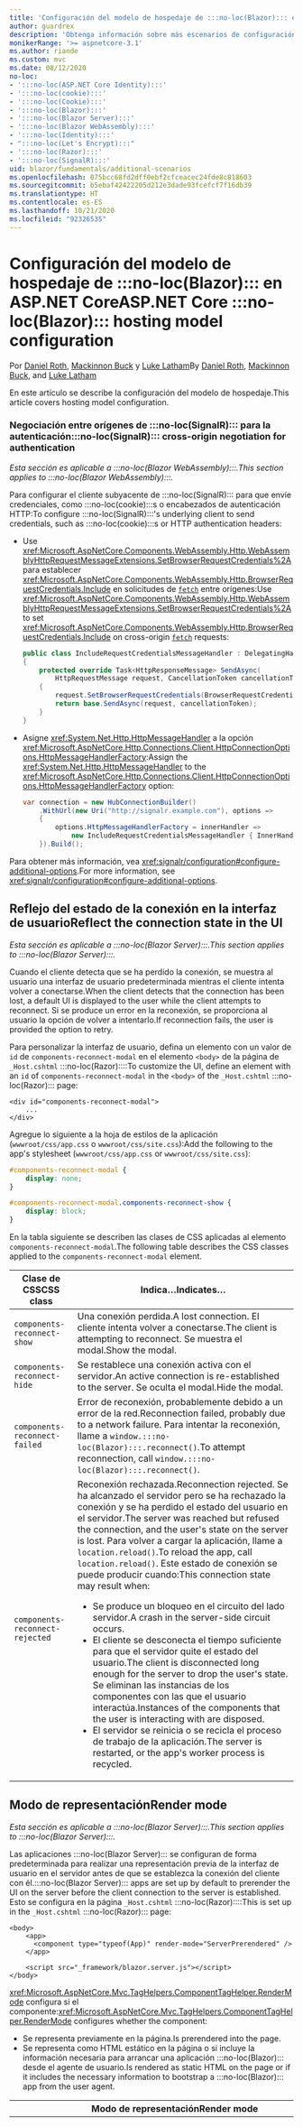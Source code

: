 ```yaml
---
title: 'Configuración del modelo de hospedaje de :::no-loc(Blazor)::: en ASP.NET Core'
author: guardrex
description: 'Obtenga información sobre más escenarios de configuración del modelo de hospedaje de :::no-loc(Blazor)::: en ASP.NET Core.'
monikerRange: '>= aspnetcore-3.1'
ms.author: riande
ms.custom: mvc
ms.date: 08/12/2020
no-loc:
- ':::no-loc(ASP.NET Core Identity):::'
- ':::no-loc(cookie):::'
- ':::no-loc(Cookie):::'
- ':::no-loc(Blazor):::'
- ':::no-loc(Blazor Server):::'
- ':::no-loc(Blazor WebAssembly):::'
- ':::no-loc(Identity):::'
- ":::no-loc(Let's Encrypt):::"
- ':::no-loc(Razor):::'
- ':::no-loc(SignalR):::'
uid: blazor/fundamentals/additional-scenarios
ms.openlocfilehash: 075bcc68fd2dff0ebf2cfceacec24fde8c818603
ms.sourcegitcommit: b5ebaf42422205d212e3dade93fcefcf7f16db39
ms.translationtype: HT
ms.contentlocale: es-ES
ms.lasthandoff: 10/21/2020
ms.locfileid: "92326535"
---
```

# <a name="aspnet-core-no-locblazor-hosting-model-configuration"></a><span data-ttu-id="de1c9-103">Configuración del modelo de hospedaje de :::no-loc(Blazor)::: en ASP.NET Core</span><span class="sxs-lookup"><span data-stu-id="de1c9-103">ASP.NET Core :::no-loc(Blazor)::: hosting model configuration</span></span>

<span data-ttu-id="de1c9-104">Por [Daniel Roth](https://github.com/danroth27), [Mackinnon Buck](https://github.com/MackinnonBuck) y [Luke Latham](https://github.com/guardrex)</span><span class="sxs-lookup"><span data-stu-id="de1c9-104">By [Daniel Roth](https://github.com/danroth27), [Mackinnon Buck](https://github.com/MackinnonBuck), and [Luke Latham](https://github.com/guardrex)</span></span>

<span data-ttu-id="de1c9-105">En este artículo se describe la configuración del modelo de hospedaje.</span><span class="sxs-lookup"><span data-stu-id="de1c9-105">This article covers hosting model configuration.</span></span>

### <a name="no-locsignalr-cross-origin-negotiation-for-authentication"></a><span data-ttu-id="de1c9-106">Negociación entre orígenes de :::no-loc(SignalR)::: para la autenticación</span><span class="sxs-lookup"><span data-stu-id="de1c9-106">:::no-loc(SignalR)::: cross-origin negotiation for authentication</span></span>

<span data-ttu-id="de1c9-107">*Esta sección es aplicable a :::no-loc(Blazor WebAssembly):::.*</span><span class="sxs-lookup"><span data-stu-id="de1c9-107">*This section applies to :::no-loc(Blazor WebAssembly):::.*</span></span>

<span data-ttu-id="de1c9-108">Para configurar el cliente subyacente de :::no-loc(SignalR)::: para que envíe credenciales, como :::no-loc(cookie):::s o encabezados de autenticación HTTP:</span><span class="sxs-lookup"><span data-stu-id="de1c9-108">To configure :::no-loc(SignalR):::'s underlying client to send credentials, such as :::no-loc(cookie):::s or HTTP authentication headers:</span></span>

* <span data-ttu-id="de1c9-109">Use <xref:Microsoft.AspNetCore.Components.WebAssembly.Http.WebAssemblyHttpRequestMessageExtensions.SetBrowserRequestCredentials%2A> para establecer <xref:Microsoft.AspNetCore.Components.WebAssembly.Http.BrowserRequestCredentials.Include> en solicitudes de [`fetch`](https://developer.mozilla.org/docs/Web/API/Fetch_API/Using_Fetch) entre orígenes:</span><span class="sxs-lookup"><span data-stu-id="de1c9-109">Use <xref:Microsoft.AspNetCore.Components.WebAssembly.Http.WebAssemblyHttpRequestMessageExtensions.SetBrowserRequestCredentials%2A> to set <xref:Microsoft.AspNetCore.Components.WebAssembly.Http.BrowserRequestCredentials.Include> on cross-origin [`fetch`](https://developer.mozilla.org/docs/Web/API/Fetch_API/Using_Fetch) requests:</span></span>

  ```csharp
  public class IncludeRequestCredentialsMessageHandler : DelegatingHandler
  {
      protected override Task<HttpResponseMessage> SendAsync(
          HttpRequestMessage request, CancellationToken cancellationToken)
      {
          request.SetBrowserRequestCredentials(BrowserRequestCredentials.Include);
          return base.SendAsync(request, cancellationToken);
      }
  }
  ```

* <span data-ttu-id="de1c9-110">Asigne <xref:System.Net.Http.HttpMessageHandler> a la opción <xref:Microsoft.AspNetCore.Http.Connections.Client.HttpConnectionOptions.HttpMessageHandlerFactory>:</span><span class="sxs-lookup"><span data-stu-id="de1c9-110">Assign the <xref:System.Net.Http.HttpMessageHandler> to the <xref:Microsoft.AspNetCore.Http.Connections.Client.HttpConnectionOptions.HttpMessageHandlerFactory> option:</span></span>

  ```csharp
  var connection = new HubConnectionBuilder()
      .WithUrl(new Uri("http://signalr.example.com"), options =>
      {
          options.HttpMessageHandlerFactory = innerHandler => 
              new IncludeRequestCredentialsMessageHandler { InnerHandler = innerHandler };
      }).Build();
  ```

<span data-ttu-id="de1c9-111">Para obtener más información, vea <xref:signalr/configuration#configure-additional-options>.</span><span class="sxs-lookup"><span data-stu-id="de1c9-111">For more information, see <xref:signalr/configuration#configure-additional-options>.</span></span>

## <a name="reflect-the-connection-state-in-the-ui"></a><span data-ttu-id="de1c9-112">Reflejo del estado de la conexión en la interfaz de usuario</span><span class="sxs-lookup"><span data-stu-id="de1c9-112">Reflect the connection state in the UI</span></span>

<span data-ttu-id="de1c9-113">*Esta sección es aplicable a :::no-loc(Blazor Server):::.*</span><span class="sxs-lookup"><span data-stu-id="de1c9-113">*This section applies to :::no-loc(Blazor Server):::.*</span></span>

<span data-ttu-id="de1c9-114">Cuando el cliente detecta que se ha perdido la conexión, se muestra al usuario una interfaz de usuario predeterminada mientras el cliente intenta volver a conectarse.</span><span class="sxs-lookup"><span data-stu-id="de1c9-114">When the client detects that the connection has been lost, a default UI is displayed to the user while the client attempts to reconnect.</span></span> <span data-ttu-id="de1c9-115">Si se produce un error en la reconexión, se proporciona al usuario la opción de volver a intentarlo.</span><span class="sxs-lookup"><span data-stu-id="de1c9-115">If reconnection fails, the user is provided the option to retry.</span></span>

<span data-ttu-id="de1c9-116">Para personalizar la interfaz de usuario, defina un elemento con un valor de `id` de `components-reconnect-modal` en el elemento `<body>` de la página de `_Host.cshtml` :::no-loc(Razor)::::</span><span class="sxs-lookup"><span data-stu-id="de1c9-116">To customize the UI, define an element with an `id` of `components-reconnect-modal` in the `<body>` of the `_Host.cshtml` :::no-loc(Razor)::: page:</span></span>

```cshtml
<div id="components-reconnect-modal">
    ...
</div>
```

<span data-ttu-id="de1c9-117">Agregue lo siguiente a la hoja de estilos de la aplicación (`wwwroot/css/app.css` o `wwwroot/css/site.css`):</span><span class="sxs-lookup"><span data-stu-id="de1c9-117">Add the following to the app's stylesheet (`wwwroot/css/app.css` or `wwwroot/css/site.css`):</span></span>

```css
#components-reconnect-modal {
    display: none;
}

#components-reconnect-modal.components-reconnect-show {
    display: block;
}
```

<span data-ttu-id="de1c9-118">En la tabla siguiente se describen las clases de CSS aplicadas al elemento `components-reconnect-modal`.</span><span class="sxs-lookup"><span data-stu-id="de1c9-118">The following table describes the CSS classes applied to the `components-reconnect-modal` element.</span></span>

| <span data-ttu-id="de1c9-119">Clase de CSS</span><span class="sxs-lookup"><span data-stu-id="de1c9-119">CSS class</span></span>                       | <span data-ttu-id="de1c9-120">Indica&hellip;</span><span class="sxs-lookup"><span data-stu-id="de1c9-120">Indicates&hellip;</span></span> |
| ------------------------------- | ----------------- |
| `components-reconnect-show`     | <span data-ttu-id="de1c9-121">Una conexión perdida.</span><span class="sxs-lookup"><span data-stu-id="de1c9-121">A lost connection.</span></span> <span data-ttu-id="de1c9-122">El cliente intenta volver a conectarse.</span><span class="sxs-lookup"><span data-stu-id="de1c9-122">The client is attempting to reconnect.</span></span> <span data-ttu-id="de1c9-123">Se muestra el modal.</span><span class="sxs-lookup"><span data-stu-id="de1c9-123">Show the modal.</span></span> |
| `components-reconnect-hide`     | <span data-ttu-id="de1c9-124">Se restablece una conexión activa con el servidor.</span><span class="sxs-lookup"><span data-stu-id="de1c9-124">An active connection is re-established to the server.</span></span> <span data-ttu-id="de1c9-125">Se oculta el modal.</span><span class="sxs-lookup"><span data-stu-id="de1c9-125">Hide the modal.</span></span> |
| `components-reconnect-failed`   | <span data-ttu-id="de1c9-126">Error de reconexión, probablemente debido a un error de la red.</span><span class="sxs-lookup"><span data-stu-id="de1c9-126">Reconnection failed, probably due to a network failure.</span></span> <span data-ttu-id="de1c9-127">Para intentar la reconexión, llame a `window.:::no-loc(Blazor):::.reconnect()`.</span><span class="sxs-lookup"><span data-stu-id="de1c9-127">To attempt reconnection, call `window.:::no-loc(Blazor):::.reconnect()`.</span></span> |
| `components-reconnect-rejected` | <span data-ttu-id="de1c9-128">Reconexión rechazada.</span><span class="sxs-lookup"><span data-stu-id="de1c9-128">Reconnection rejected.</span></span> <span data-ttu-id="de1c9-129">Se ha alcanzado el servidor pero se ha rechazado la conexión y se ha perdido el estado del usuario en el servidor.</span><span class="sxs-lookup"><span data-stu-id="de1c9-129">The server was reached but refused the connection, and the user's state on the server is lost.</span></span> <span data-ttu-id="de1c9-130">Para volver a cargar la aplicación, llame a `location.reload()`.</span><span class="sxs-lookup"><span data-stu-id="de1c9-130">To reload the app, call `location.reload()`.</span></span> <span data-ttu-id="de1c9-131">Este estado de conexión se puede producir cuando:</span><span class="sxs-lookup"><span data-stu-id="de1c9-131">This connection state may result when:</span></span><ul><li><span data-ttu-id="de1c9-132">Se produce un bloqueo en el circuito del lado servidor.</span><span class="sxs-lookup"><span data-stu-id="de1c9-132">A crash in the server-side circuit occurs.</span></span></li><li><span data-ttu-id="de1c9-133">El cliente se desconecta el tiempo suficiente para que el servidor quite el estado del usuario.</span><span class="sxs-lookup"><span data-stu-id="de1c9-133">The client is disconnected long enough for the server to drop the user's state.</span></span> <span data-ttu-id="de1c9-134">Se eliminan las instancias de los componentes con las que el usuario interactúa.</span><span class="sxs-lookup"><span data-stu-id="de1c9-134">Instances of the components that the user is interacting with are disposed.</span></span></li><li><span data-ttu-id="de1c9-135">El servidor se reinicia o se recicla el proceso de trabajo de la aplicación.</span><span class="sxs-lookup"><span data-stu-id="de1c9-135">The server is restarted, or the app's worker process is recycled.</span></span></li></ul> |

## <a name="render-mode"></a><span data-ttu-id="de1c9-136">Modo de representación</span><span class="sxs-lookup"><span data-stu-id="de1c9-136">Render mode</span></span>

<span data-ttu-id="de1c9-137">*Esta sección es aplicable a :::no-loc(Blazor Server):::.*</span><span class="sxs-lookup"><span data-stu-id="de1c9-137">*This section applies to :::no-loc(Blazor Server):::.*</span></span>

<span data-ttu-id="de1c9-138">Las aplicaciones :::no-loc(Blazor Server)::: se configuran de forma predeterminada para realizar una representación previa de la interfaz de usuario en el servidor antes de que se establezca la conexión del cliente con él.</span><span class="sxs-lookup"><span data-stu-id="de1c9-138">:::no-loc(Blazor Server)::: apps are set up by default to prerender the UI on the server before the client connection to the server is established.</span></span> <span data-ttu-id="de1c9-139">Esto se configura en la página `_Host.cshtml` :::no-loc(Razor)::::</span><span class="sxs-lookup"><span data-stu-id="de1c9-139">This is set up in the `_Host.cshtml` :::no-loc(Razor)::: page:</span></span>

```cshtml
<body>
    <app>
      <component type="typeof(App)" render-mode="ServerPrerendered" />
    </app>

    <script src="_framework/blazor.server.js"></script>
</body>
```

<span data-ttu-id="de1c9-140"><xref:Microsoft.AspNetCore.Mvc.TagHelpers.ComponentTagHelper.RenderMode> configura si el componente:</span><span class="sxs-lookup"><span data-stu-id="de1c9-140"><xref:Microsoft.AspNetCore.Mvc.TagHelpers.ComponentTagHelper.RenderMode> configures whether the component:</span></span>

* <span data-ttu-id="de1c9-141">Se representa previamente en la página.</span><span class="sxs-lookup"><span data-stu-id="de1c9-141">Is prerendered into the page.</span></span>
* <span data-ttu-id="de1c9-142">Se representa como HTML estático en la página o si incluye la información necesaria para arrancar una aplicación :::no-loc(Blazor)::: desde el agente de usuario.</span><span class="sxs-lookup"><span data-stu-id="de1c9-142">Is rendered as static HTML on the page or if it includes the necessary information to bootstrap a :::no-loc(Blazor)::: app from the user agent.</span></span>

| <span data-ttu-id="de1c9-143">Modo de representación</span><span class="sxs-lookup"><span data-stu-id="de1c9-143">Render mode</span></span> | <span data-ttu-id="de1c9-144">Descripción</span><span class="sxs-lookup"><span data-stu-id="de1c9-144">Description</span></span> |
| --- | --- |
| <xref:Microsoft.AspNetCore.Mvc.Rendering.RenderMode.ServerPrerendered> | <span data-ttu-id="de1c9-145">Representa el componente en código HTML estático e incluye un marcador para una aplicación :::no-loc(Blazor Server):::.</span><span class="sxs-lookup"><span data-stu-id="de1c9-145">Renders the component into static HTML and includes a marker for a :::no-loc(Blazor Server)::: app.</span></span> <span data-ttu-id="de1c9-146">Cuando se inicia el agente de usuario, este marcador se usa para arrancar una aplicación :::no-loc(Blazor):::.</span><span class="sxs-lookup"><span data-stu-id="de1c9-146">When the user-agent starts, this marker is used to bootstrap a :::no-loc(Blazor)::: app.</span></span> |
| <xref:Microsoft.AspNetCore.Mvc.Rendering.RenderMode.Server> | <span data-ttu-id="de1c9-147">Representa un marcador para una aplicación :::no-loc(Blazor Server):::.</span><span class="sxs-lookup"><span data-stu-id="de1c9-147">Renders a marker for a :::no-loc(Blazor Server)::: app.</span></span> <span data-ttu-id="de1c9-148">La salida del componente no está incluida.</span><span class="sxs-lookup"><span data-stu-id="de1c9-148">Output from the component isn't included.</span></span> <span data-ttu-id="de1c9-149">Cuando se inicia el agente de usuario, este marcador se usa para arrancar una aplicación :::no-loc(Blazor):::.</span><span class="sxs-lookup"><span data-stu-id="de1c9-149">When the user-agent starts, this marker is used to bootstrap a :::no-loc(Blazor)::: app.</span></span> |
| <xref:Microsoft.AspNetCore.Mvc.Rendering.RenderMode.Static> | <span data-ttu-id="de1c9-150">Representa el componente en HTML estático.</span><span class="sxs-lookup"><span data-stu-id="de1c9-150">Renders the component into static HTML.</span></span> |

<span data-ttu-id="de1c9-151">No se admite la representación de componentes de servidor desde una página HTML estática.</span><span class="sxs-lookup"><span data-stu-id="de1c9-151">Rendering server components from a static HTML page isn't supported.</span></span>

## <a name="initialize-the-no-locblazor-circuit"></a><span data-ttu-id="de1c9-152">Inicialización del circuito de :::no-loc(Blazor):::</span><span class="sxs-lookup"><span data-stu-id="de1c9-152">Initialize the :::no-loc(Blazor)::: circuit</span></span>

<span data-ttu-id="de1c9-153">*Esta sección es aplicable a :::no-loc(Blazor Server):::.*</span><span class="sxs-lookup"><span data-stu-id="de1c9-153">*This section applies to :::no-loc(Blazor Server):::.*</span></span>

<span data-ttu-id="de1c9-154">Configure el inicio manual de un [circuito de :::no-loc(SignalR):::](xref:blazor/hosting-models#circuits) de la aplicación :::no-loc(Blazor Server)::: en el archivo `Pages/_Host.cshtml`:</span><span class="sxs-lookup"><span data-stu-id="de1c9-154">Configure the manual start of a :::no-loc(Blazor Server)::: app's [:::no-loc(SignalR)::: circuit](xref:blazor/hosting-models#circuits) in the `Pages/_Host.cshtml` file:</span></span>

* <span data-ttu-id="de1c9-155">Agregue un atributo `autostart="false"` a la etiqueta `<script>` para el script `blazor.server.js`.</span><span class="sxs-lookup"><span data-stu-id="de1c9-155">Add an `autostart="false"` attribute to the `<script>` tag for the `blazor.server.js` script.</span></span>
* <span data-ttu-id="de1c9-156">Coloque un script que llame a `:::no-loc(Blazor):::.start` después de la etiqueta del script `blazor.server.js` y dentro de la etiqueta de cierre `</body>`.</span><span class="sxs-lookup"><span data-stu-id="de1c9-156">Place a script that calls `:::no-loc(Blazor):::.start` after the `blazor.server.js` script's tag and inside the closing `</body>` tag.</span></span>

<span data-ttu-id="de1c9-157">Cuando `autostart` está deshabilitado, cualquier aspecto de la aplicación que no depende del circuito funciona normalmente.</span><span class="sxs-lookup"><span data-stu-id="de1c9-157">When `autostart` is disabled, any aspect of the app that doesn't depend on the circuit works normally.</span></span> <span data-ttu-id="de1c9-158">Por ejemplo, el enrutamiento del lado cliente está operativo.</span><span class="sxs-lookup"><span data-stu-id="de1c9-158">For example, client-side routing is operational.</span></span> <span data-ttu-id="de1c9-159">Sin embargo, cualquier aspecto que dependa del circuito no funcionará hasta que se llame a `:::no-loc(Blazor):::.start`.</span><span class="sxs-lookup"><span data-stu-id="de1c9-159">However, any aspect that depends on the circuit isn't operational until `:::no-loc(Blazor):::.start` is called.</span></span> <span data-ttu-id="de1c9-160">El comportamiento de la aplicación es imprevisible sin ningún circuito establecido.</span><span class="sxs-lookup"><span data-stu-id="de1c9-160">App behavior is unpredictable without an established circuit.</span></span> <span data-ttu-id="de1c9-161">Por ejemplo, los métodos de componente no se ejecutan mientras el circuito está desconectado.</span><span class="sxs-lookup"><span data-stu-id="de1c9-161">For example, component methods fail to execute while the circuit is disconnected.</span></span>

### <a name="initialize-no-locblazor-when-the-document-is-ready"></a><span data-ttu-id="de1c9-162">Inicialización de :::no-loc(Blazor)::: cuando el documento está listo</span><span class="sxs-lookup"><span data-stu-id="de1c9-162">Initialize :::no-loc(Blazor)::: when the document is ready</span></span>

<span data-ttu-id="de1c9-163">Para inicializar la aplicación :::no-loc(Blazor)::: cuando el documento está listo:</span><span class="sxs-lookup"><span data-stu-id="de1c9-163">To initialize the :::no-loc(Blazor)::: app when the document is ready:</span></span>

```cshtml
<body>

    ...

    <script autostart="false" src="_framework/blazor.server.js"></script>
    <script>
      document.addEventListener("DOMContentLoaded", function() {
        :::no-loc(Blazor):::.start();
      });
    </script>
</body>
```

### <a name="chain-to-the-promise-that-results-from-a-manual-start"></a><span data-ttu-id="de1c9-164">Cadena al elemento `Promise` resultante de un inicio manual</span><span class="sxs-lookup"><span data-stu-id="de1c9-164">Chain to the `Promise` that results from a manual start</span></span>

<span data-ttu-id="de1c9-165">Para realizar tareas adicionales, como la inicialización de interoperabilidad de JS, use `then` como cadena al elemento `Promise` resultante de un inicio manual de la aplicación :::no-loc(Blazor)::::</span><span class="sxs-lookup"><span data-stu-id="de1c9-165">To perform additional tasks, such as JS interop initialization, use `then` to chain to the `Promise` that results from a manual :::no-loc(Blazor)::: app start:</span></span>

```cshtml
<body>

    ...

    <script autostart="false" src="_framework/blazor.server.js"></script>
    <script>
      :::no-loc(Blazor):::.start().then(function () {
        ...
      });
    </script>
</body>
```

### <a name="configure-the-no-locsignalr-client"></a><span data-ttu-id="de1c9-166">Configuración del cliente de :::no-loc(SignalR):::</span><span class="sxs-lookup"><span data-stu-id="de1c9-166">Configure the :::no-loc(SignalR)::: client</span></span>

#### <a name="logging"></a><span data-ttu-id="de1c9-167">Registro</span><span class="sxs-lookup"><span data-stu-id="de1c9-167">Logging</span></span>

<span data-ttu-id="de1c9-168">Para configurar el registro del cliente :::no-loc(SignalR):::, pase un objeto de configuración (`configure:::no-loc(SignalR):::`) que llame a `configureLogging` con el nivel de registro en el generador de cliente:</span><span class="sxs-lookup"><span data-stu-id="de1c9-168">To configure :::no-loc(SignalR)::: client logging, pass in a configuration object (`configure:::no-loc(SignalR):::`) that calls `configureLogging` with the log level on the client builder:</span></span>

```cshtml
<body>

    ...

    <script autostart="false" src="_framework/blazor.server.js"></script>
    <script>
      :::no-loc(Blazor):::.start({
        configure:::no-loc(SignalR):::: function (builder) {
          builder.configureLogging("information");
        }
      });
    </script>
</body>
```

<span data-ttu-id="de1c9-169">En el ejemplo anterior, `information` es equivalente a un nivel de registro de <xref:Microsoft.Extensions.Logging.LogLevel.Information?displayProperty=nameWithType>.</span><span class="sxs-lookup"><span data-stu-id="de1c9-169">In the preceding example, `information` is equivalent to a log level of <xref:Microsoft.Extensions.Logging.LogLevel.Information?displayProperty=nameWithType>.</span></span>

### <a name="modify-the-reconnection-handler"></a><span data-ttu-id="de1c9-170">Modificación del controlador de reconexión</span><span class="sxs-lookup"><span data-stu-id="de1c9-170">Modify the reconnection handler</span></span>

<span data-ttu-id="de1c9-171">Los eventos de conexión del circuito del controlador de reconexión pueden modificarse para obtener comportamientos personalizados, por ejemplo:</span><span class="sxs-lookup"><span data-stu-id="de1c9-171">The reconnection handler's circuit connection events can be modified for custom behaviors, such as:</span></span>

* <span data-ttu-id="de1c9-172">Para notificar al usuario si la conexión se ha quitado.</span><span class="sxs-lookup"><span data-stu-id="de1c9-172">To notify the user if the connection is dropped.</span></span>
* <span data-ttu-id="de1c9-173">Para realizar el registro (desde el cliente) cuando un circuito está conectado.</span><span class="sxs-lookup"><span data-stu-id="de1c9-173">To perform logging (from the client) when a circuit is connected.</span></span>

<span data-ttu-id="de1c9-174">Para modificar los eventos de conexión, registre las devoluciones de llamada para los siguientes cambios de conexión:</span><span class="sxs-lookup"><span data-stu-id="de1c9-174">To modify the connection events, register callbacks for the following connection changes:</span></span>

* <span data-ttu-id="de1c9-175">Las conexiones que se quitan usan `onConnectionDown`.</span><span class="sxs-lookup"><span data-stu-id="de1c9-175">Dropped connections use `onConnectionDown`.</span></span>
* <span data-ttu-id="de1c9-176">Las conexiones establecidas o restablecidas usan `onConnectionUp`.</span><span class="sxs-lookup"><span data-stu-id="de1c9-176">Established/re-established connections use `onConnectionUp`.</span></span>

<span data-ttu-id="de1c9-177">Se debe especificar **tanto** `onConnectionDown` como `onConnectionUp`:</span><span class="sxs-lookup"><span data-stu-id="de1c9-177">**Both** `onConnectionDown` and `onConnectionUp` must be specified:</span></span>

```cshtml
<body>

    ...

    <script autostart="false" src="_framework/blazor.server.js"></script>
    <script>
      :::no-loc(Blazor):::.start({
        reconnectionHandler: {
          onConnectionDown: (options, error) => console.error(error);
          onConnectionUp: () => console.log("Up, up, and away!");
        }
      });
    </script>
</body>
```

### <a name="adjust-the-reconnection-retry-count-and-interval"></a><span data-ttu-id="de1c9-178">Ajustar el número y el intervalo de reintentos de reconexión</span><span class="sxs-lookup"><span data-stu-id="de1c9-178">Adjust the reconnection retry count and interval</span></span>

<span data-ttu-id="de1c9-179">Para ajustar el intervalo y el número de reintentos de reconexión, establezca el número de reintentos (`maxRetries`) y el período en milisegundos permitido para cada reintento (`retryIntervalMilliseconds`):</span><span class="sxs-lookup"><span data-stu-id="de1c9-179">To adjust the reconnection retry count and interval, set the number of retries (`maxRetries`) and period in milliseconds permitted for each retry attempt (`retryIntervalMilliseconds`):</span></span>

```cshtml
<body>

    ...

    <script autostart="false" src="_framework/blazor.server.js"></script>
    <script>
      :::no-loc(Blazor):::.start({
        reconnectionOptions: {
          maxRetries: 3,
          retryIntervalMilliseconds: 2000
        }
      });
    </script>
</body>
```

## <a name="hide-or-replace-the-reconnection-display"></a><span data-ttu-id="de1c9-180">Ocultar o reemplazar la pantalla de reconexión</span><span class="sxs-lookup"><span data-stu-id="de1c9-180">Hide or replace the reconnection display</span></span>

<span data-ttu-id="de1c9-181">Para ocultar la presentación de reconexión, establezca el valor `_reconnectionDisplay` del controlador de reconexión en un objeto vacío (`{}` o `new Object()`):</span><span class="sxs-lookup"><span data-stu-id="de1c9-181">To hide the reconnection display, set the reconnection handler's `_reconnectionDisplay` to an empty object (`{}` or `new Object()`):</span></span>

```cshtml
<body>

    ...

    <script autostart="false" src="_framework/blazor.server.js"></script>
    <script>
      window.addEventListener('beforeunload', function () {
        :::no-loc(Blazor):::.defaultReconnectionHandler._reconnectionDisplay = {};
      });

      :::no-loc(Blazor):::.start();
    </script>
</body>
```

<span data-ttu-id="de1c9-182">Para reemplazar la pantalla de reconexión, establezca `_reconnectionDisplay` del ejemplo anterior en el elemento que se va a mostrar:</span><span class="sxs-lookup"><span data-stu-id="de1c9-182">To replace the reconnection display, set `_reconnectionDisplay` in the preceding example to the element for display:</span></span>

```javascript
:::no-loc(Blazor):::.defaultReconnectionHandler._reconnectionDisplay = 
  document.getElementById("{ELEMENT ID}");
```

<span data-ttu-id="de1c9-183">El marcador de posición `{ELEMENT ID}` es el identificador del elemento HTML que se va a mostrar.</span><span class="sxs-lookup"><span data-stu-id="de1c9-183">The placeholder `{ELEMENT ID}` is the ID of the HTML element to display.</span></span>

::: moniker range=">= aspnetcore-5.0"

<span data-ttu-id="de1c9-184">Personalice el retraso antes de que aparezca la pantalla de reconexión. Para ello, establezca la propiedad `transition-delay` en el CSS (`wwwroot/css/site.css`) de la aplicación como elemento modal.</span><span class="sxs-lookup"><span data-stu-id="de1c9-184">Customize the delay before the reconnection display appears by setting the `transition-delay` property in the app's CSS (`wwwroot/css/site.css`) for the modal element.</span></span> <span data-ttu-id="de1c9-185">En el ejemplo siguiente se establece el retraso de transición entre 500 ms (valor predeterminado) y 1000 ms (1 segundo):</span><span class="sxs-lookup"><span data-stu-id="de1c9-185">The following example sets the transition delay from 500 ms (default) to 1,000 ms (1 second):</span></span>

```css
#components-reconnect-modal {
    transition: visibility 0s linear 1000ms;
}
```

## <a name="disconnect-the-no-locblazor-circuit-from-the-client"></a><span data-ttu-id="de1c9-186">Desconexión del circuito :::no-loc(Blazor)::: del cliente</span><span class="sxs-lookup"><span data-stu-id="de1c9-186">Disconnect the :::no-loc(Blazor)::: circuit from the client</span></span>

<span data-ttu-id="de1c9-187">De forma predeterminada, un circuito :::no-loc(Blazor)::: se desconecta cuando se desencadena el [evento de página `unload`](https://developer.mozilla.org/docs/Web/API/Window/unload_event).</span><span class="sxs-lookup"><span data-stu-id="de1c9-187">By default, a :::no-loc(Blazor)::: circuit is disconnected when the [`unload` page event](https://developer.mozilla.org/docs/Web/API/Window/unload_event) is triggered.</span></span> <span data-ttu-id="de1c9-188">A fin de desconectar el circuito para otros escenarios en el cliente, invoque `:::no-loc(Blazor):::.disconnect` en el controlador de eventos adecuado.</span><span class="sxs-lookup"><span data-stu-id="de1c9-188">To disconnect the circuit for other scenarios on the client, invoke `:::no-loc(Blazor):::.disconnect` in the appropriate event handler.</span></span> <span data-ttu-id="de1c9-189">En el ejemplo siguiente, el circuito se desconecta cuando la página está oculta ([evento `pagehide`](https://developer.mozilla.org/docs/Web/API/Window/pagehide_event)):</span><span class="sxs-lookup"><span data-stu-id="de1c9-189">In the following example, the circuit is disconnected when the page is hidden ([`pagehide` event](https://developer.mozilla.org/docs/Web/API/Window/pagehide_event)):</span></span>

```javascript
window.addEventListener('pagehide', () => {
  :::no-loc(Blazor):::.disconnect();
});
```

## <a name="influence-html-head-tag-elements"></a><span data-ttu-id="de1c9-190">Influencia en los elementos de etiqueta `<head>`</span><span class="sxs-lookup"><span data-stu-id="de1c9-190">Influence HTML `<head>` tag elements</span></span>

<span data-ttu-id="de1c9-191">*Esta sección se aplica a la próxima versión de ASP.NET Core 5.0 de :::no-loc(Blazor WebAssembly)::: y :::no-loc(Blazor Server):::.*</span><span class="sxs-lookup"><span data-stu-id="de1c9-191">*This section applies to the upcoming ASP.NET Core 5.0 release of :::no-loc(Blazor WebAssembly)::: and :::no-loc(Blazor Server):::.*</span></span>

<span data-ttu-id="de1c9-192">Cuando se representan, los componentes `Title`, `Link` y `Meta` agregan o actualizan los datos en los elementos de etiqueta `<head>` HTML:</span><span class="sxs-lookup"><span data-stu-id="de1c9-192">When rendered, the `Title`, `Link`, and `Meta` components add or update data in the HTML `<head>` tag elements:</span></span>

```razor
@using Microsoft.AspNetCore.Components.Web.Extensions.Head

<Title Value="{TITLE}" />
<Link href="{URL}" rel="stylesheet" />
<Meta content="{DESCRIPTION}" name="description" />
```

<span data-ttu-id="de1c9-193">En el ejemplo anterior, los marcadores de posición de `{TITLE}`, `{URL}` y `{DESCRIPTION}` son valores de cadena, variables de :::no-loc(Razor)::: o expresiones de :::no-loc(Razor):::.</span><span class="sxs-lookup"><span data-stu-id="de1c9-193">In the preceding example, placeholders for `{TITLE}`, `{URL}`, and `{DESCRIPTION}` are string values, :::no-loc(Razor)::: variables, or :::no-loc(Razor)::: expressions.</span></span>

<span data-ttu-id="de1c9-194">Se aplican las siguientes características:</span><span class="sxs-lookup"><span data-stu-id="de1c9-194">The following characteristics apply:</span></span>

* <span data-ttu-id="de1c9-195">Se admite la representación previa del lado servidor.</span><span class="sxs-lookup"><span data-stu-id="de1c9-195">Server-side prerendering is supported.</span></span>
* <span data-ttu-id="de1c9-196">El parámetro `Value` es el único parámetro válido para el componente `Title`.</span><span class="sxs-lookup"><span data-stu-id="de1c9-196">The `Value` parameter is the only valid parameter for the `Title` component.</span></span>
* <span data-ttu-id="de1c9-197">Los atributos HTML proporcionados a los componentes `Meta` y `Link` se capturan en [atributos adicionales](xref:blazor/components/index#attribute-splatting-and-arbitrary-parameters) y se pasan a la etiqueta HTML representada.</span><span class="sxs-lookup"><span data-stu-id="de1c9-197">HTML attributes provided to the `Meta` and `Link` components are captured in [additional attributes](xref:blazor/components/index#attribute-splatting-and-arbitrary-parameters) and passed through to the rendered HTML tag.</span></span>
* <span data-ttu-id="de1c9-198">Si se trata de varios componentes `Title`, el título de la página refleja el elemento `Value` del último componente `Title` representado.</span><span class="sxs-lookup"><span data-stu-id="de1c9-198">For multiple `Title` components, the title of the page reflects the `Value` of the last `Title` component rendered.</span></span>
* <span data-ttu-id="de1c9-199">Si se incluyen varios componentes `Meta` o `Link` con atributos idénticos, hay exactamente una etiqueta HTML representada por componente `Meta` o `Link`.</span><span class="sxs-lookup"><span data-stu-id="de1c9-199">If multiple `Meta` or `Link` components are included with identical attributes, there's exactly one HTML tag rendered per `Meta` or `Link` component.</span></span> <span data-ttu-id="de1c9-200">Dos componentes `Meta` o `Link` no pueden hacer referencia a la misma etiqueta HTML representada.</span><span class="sxs-lookup"><span data-stu-id="de1c9-200">Two `Meta` or `Link` components can't refer to the same rendered HTML tag.</span></span>
* <span data-ttu-id="de1c9-201">Los cambios en los parámetros de los componentes `Meta` o `Link` existentes se reflejan en sus etiquetas HTML representadas.</span><span class="sxs-lookup"><span data-stu-id="de1c9-201">Changes to the parameters of existing `Meta` or `Link` components are reflected in their rendered HTML tags.</span></span>
* <span data-ttu-id="de1c9-202">Cuando los componentes `Link` o `Meta` ya no se representan y, por lo tanto, el marco de trabajo los elimina, se quitan sus etiquetas HTML representadas.</span><span class="sxs-lookup"><span data-stu-id="de1c9-202">When the `Link` or `Meta` components are no longer rendered and thus disposed by the framework, their rendered HTML tags are removed.</span></span>

<span data-ttu-id="de1c9-203">Cuando se usa uno de los componentes de .NET Framework en un componente secundario, la etiqueta HTML representada influye en cualquier otro componente secundario del componente primario, siempre que se represente el componente secundario que contiene el componente del marco de trabajo.</span><span class="sxs-lookup"><span data-stu-id="de1c9-203">When one of the framework components is used in a child component, the rendered HTML tag influences any other child component of the parent component as long as the child component containing the framework component is rendered.</span></span> <span data-ttu-id="de1c9-204">La distinción entre el uso de uno de estos componentes del marco de trabajo en un componente secundario y la colocación de una etiqueta HTML en `wwwroot/index.html` o `Pages/_Host.cshtml` es que la etiqueta HTML representada de un componente del marco de trabajo:</span><span class="sxs-lookup"><span data-stu-id="de1c9-204">The distinction between using the one of these framework components in a child component and placing a an HTML tag in `wwwroot/index.html` or `Pages/_Host.cshtml` is that a framework component's rendered HTML tag:</span></span>

* <span data-ttu-id="de1c9-205">Se puede modificar según el estado de la aplicación.</span><span class="sxs-lookup"><span data-stu-id="de1c9-205">Can be modified by application state.</span></span> <span data-ttu-id="de1c9-206">No se puede modificar una etiqueta HTML codificada de forma rígida según el estado de la aplicación.</span><span class="sxs-lookup"><span data-stu-id="de1c9-206">A hard-coded HTML tag can't be modified by application state.</span></span>
* <span data-ttu-id="de1c9-207">Se quita del elemento HTML `<head>` cuando ya no se representa el componente primario.</span><span class="sxs-lookup"><span data-stu-id="de1c9-207">Is removed from the HTML `<head>` when the parent component is no longer rendered.</span></span>

::: moniker-end

## <a name="static-files"></a><span data-ttu-id="de1c9-208">Archivos estáticos</span><span class="sxs-lookup"><span data-stu-id="de1c9-208">Static files</span></span>

<span data-ttu-id="de1c9-209">*Esta sección es aplicable a :::no-loc(Blazor Server):::.*</span><span class="sxs-lookup"><span data-stu-id="de1c9-209">*This section applies to :::no-loc(Blazor Server):::.*</span></span>

<span data-ttu-id="de1c9-210">Para crear asignaciones de archivos adicionales con un objeto <xref:Microsoft.AspNetCore.StaticFiles.FileExtensionContentTypeProvider> o configurar otros valores <xref:Microsoft.AspNetCore.Builder.StaticFileOptions>, use **uno** de los enfoques siguientes.</span><span class="sxs-lookup"><span data-stu-id="de1c9-210">To create additional file mappings with a <xref:Microsoft.AspNetCore.StaticFiles.FileExtensionContentTypeProvider> or configure other <xref:Microsoft.AspNetCore.Builder.StaticFileOptions>, use **one** of the following approaches.</span></span> <span data-ttu-id="de1c9-211">En los ejemplos siguientes, el marcador de posición `{EXTENSION}` es la extensión de archivo y `{CONTENT TYPE}` es el tipo de contenido.</span><span class="sxs-lookup"><span data-stu-id="de1c9-211">In the following examples, the `{EXTENSION}` placeholder is the file extension, and the `{CONTENT TYPE}` placeholder is the content type.</span></span>

* <span data-ttu-id="de1c9-212">Configure las opciones a través de la [inserción de dependencias (DI)](xref:blazor/fundamentals/dependency-injection) en `Startup.ConfigureServices` (`Startup.cs`) mediante <xref:Microsoft.AspNetCore.Builder.StaticFileOptions>:</span><span class="sxs-lookup"><span data-stu-id="de1c9-212">Configure options through [dependency injection (DI)](xref:blazor/fundamentals/dependency-injection) in `Startup.ConfigureServices` (`Startup.cs`) using <xref:Microsoft.AspNetCore.Builder.StaticFileOptions>:</span></span>

  ```csharp
  using Microsoft.AspNetCore.StaticFiles;

  ...

  var provider = new FileExtensionContentTypeProvider();
  provider.Mappings["{EXTENSION}"] = "{CONTENT TYPE}";

  services.Configure<StaticFileOptions>(options =>
  {
      options.ContentTypeProvider = provider;
  });
  ```

  <span data-ttu-id="de1c9-213">Como este enfoque configura el mismo proveedor de archivos que se ha usado para proporcionar `blazor.server.js`, asegúrese de que la configuración personalizada no interfiera con la acción de proporcionar `blazor.server.js`.</span><span class="sxs-lookup"><span data-stu-id="de1c9-213">Because this approach configures the same file provider used to serve `blazor.server.js`, make sure that your custom configuration doesn't interfere with serving `blazor.server.js`.</span></span> <span data-ttu-id="de1c9-214">Por ejemplo, no quite la asignación para los archivos JavaScript mediante la configuración del proveedor con `provider.Mappings.Remove(".js")`.</span><span class="sxs-lookup"><span data-stu-id="de1c9-214">For example, don't remove the mapping for JavaScript files by configuring the provider with `provider.Mappings.Remove(".js")`.</span></span>

* <span data-ttu-id="de1c9-215">Use dos llamadas a <xref:Microsoft.AspNetCore.Builder.StaticFileExtensions.UseStaticFiles%2A> en `Startup.Configure` (`Startup.cs`):</span><span class="sxs-lookup"><span data-stu-id="de1c9-215">Use two calls to <xref:Microsoft.AspNetCore.Builder.StaticFileExtensions.UseStaticFiles%2A> in `Startup.Configure` (`Startup.cs`):</span></span>
  * <span data-ttu-id="de1c9-216">Configure el proveedor de archivos personalizado en la primera llamada con <xref:Microsoft.AspNetCore.Builder.StaticFileOptions>.</span><span class="sxs-lookup"><span data-stu-id="de1c9-216">Configure the custom file provider in the first call with <xref:Microsoft.AspNetCore.Builder.StaticFileOptions>.</span></span>
  * <span data-ttu-id="de1c9-217">El segundo middleware proporciona `blazor.server.js`, que usa la configuración predeterminada de los archivos estáticos proporcionada por el marco :::no-loc(Blazor):::.</span><span class="sxs-lookup"><span data-stu-id="de1c9-217">The second middleware serves `blazor.server.js`, which uses the default static files configuration provided by the :::no-loc(Blazor)::: framework.</span></span>

  ```csharp
  using Microsoft.AspNetCore.StaticFiles;

  ...

  var provider = new FileExtensionContentTypeProvider();
  provider.Mappings["{EXTENSION}"] = "{CONTENT TYPE}";

  app.UseStaticFiles(new StaticFileOptions { ContentTypeProvider = provider });
  app.UseStaticFiles();
  ```

* <span data-ttu-id="de1c9-218">Puede evitar interferir con el servicio de `_framework/blazor.server.js` mediante <xref:Microsoft.AspNetCore.Builder.MapWhenExtensions.MapWhen%2A> para ejecutar un middleware de archivos estáticos personalizado:</span><span class="sxs-lookup"><span data-stu-id="de1c9-218">You can avoid interfering with serving `_framework/blazor.server.js` by using <xref:Microsoft.AspNetCore.Builder.MapWhenExtensions.MapWhen%2A> to execute a custom Static File Middleware:</span></span>

  ```csharp
  app.MapWhen(ctx => !ctx.Request.Path
      .StartsWithSegments("_framework/blazor.server.js", 
          subApp => subApp.UseStaticFiles(new StaticFileOptions(){ ... })));
  ```

## <a name="additional-resources"></a><span data-ttu-id="de1c9-219">Recursos adicionales</span><span class="sxs-lookup"><span data-stu-id="de1c9-219">Additional resources</span></span>

* <xref:fundamentals/logging/index>
